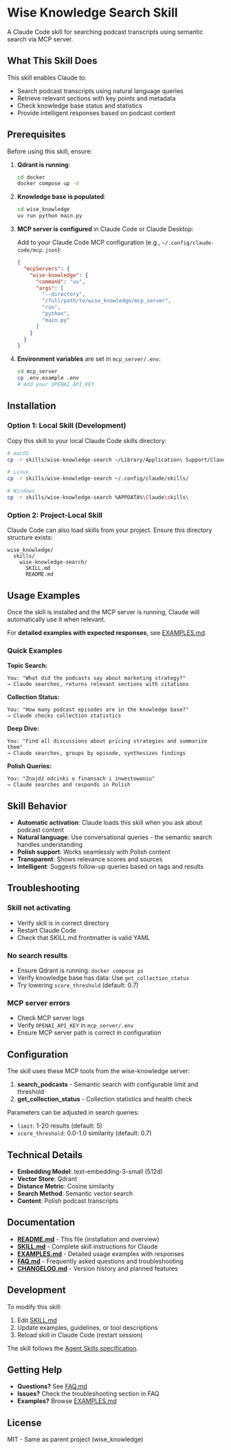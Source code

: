 # Wise Knowledge Search Skill

A Claude Code skill for searching podcast transcripts using semantic search via MCP server.

## What This Skill Does

This skill enables Claude to:
- Search podcast transcripts using natural language queries
- Retrieve relevant sections with key points and metadata
- Check knowledge base status and statistics
- Provide intelligent responses based on podcast content

## Prerequisites

Before using this skill, ensure:

1. **Qdrant is running**:
   ```bash
   cd docker
   docker compose up -d
   ```

2. **Knowledge base is populated**:
   ```bash
   cd wise_knowledge
   uv run python main.py
   ```

3. **MCP server is configured** in Claude Code or Claude Desktop:

   Add to your Claude Code MCP configuration (e.g., `~/.config/claude-code/mcp.json`):
   ```json
   {
     "mcpServers": {
       "wise-knowledge": {
         "command": "uv",
         "args": [
           "--directory",
           "/full/path/to/wise_knowledge/mcp_server",
           "run",
           "python",
           "main.py"
         ]
       }
     }
   }
   ```

4. **Environment variables** are set in `mcp_server/.env`:
   ```bash
   cd mcp_server
   cp .env.example .env
   # Add your OPENAI_API_KEY
   ```

## Installation

### Option 1: Local Skill (Development)

Copy this skill to your local Claude Code skills directory:

```bash
# macOS
cp -r skills/wise-knowledge-search ~/Library/Application\ Support/Claude/skills/

# Linux
cp -r skills/wise-knowledge-search ~/.config/claude/skills/

# Windows
cp -r skills/wise-knowledge-search %APPDATA%\Claude\skills\
```

### Option 2: Project-Local Skill

Claude Code can also load skills from your project. Ensure this directory structure exists:
```
wise_knowledge/
  skills/
    wise-knowledge-search/
      SKILL.md
      README.md
```

## Usage Examples

Once the skill is installed and the MCP server is running, Claude will automatically use it when relevant.

For **detailed examples with expected responses**, see [EXAMPLES.md](EXAMPLES.md).

### Quick Examples

**Topic Search:**
```
You: "What did the podcasts say about marketing strategy?"
→ Claude searches, returns relevant sections with citations
```

**Collection Status:**
```
You: "How many podcast episodes are in the knowledge base?"
→ Claude checks collection statistics
```

**Deep Dive:**
```
You: "Find all discussions about pricing strategies and summarize them"
→ Claude searches, groups by episode, synthesizes findings
```

**Polish Queries:**
```
You: "Znajdź odcinki o finansach i inwestowaniu"
→ Claude searches and responds in Polish
```

## Skill Behavior

- **Automatic activation**: Claude loads this skill when you ask about podcast content
- **Natural language**: Use conversational queries - the semantic search handles understanding
- **Polish support**: Works seamlessly with Polish content
- **Transparent**: Shows relevance scores and sources
- **Intelligent**: Suggests follow-up queries based on tags and results

## Troubleshooting

### Skill not activating
- Verify skill is in correct directory
- Restart Claude Code
- Check that SKILL.md frontmatter is valid YAML

### No search results
- Ensure Qdrant is running: `docker compose ps`
- Verify knowledge base has data: Use `get_collection_status`
- Try lowering `score_threshold` (default: 0.7)

### MCP server errors
- Check MCP server logs
- Verify `OPENAI_API_KEY` in `mcp_server/.env`
- Ensure MCP server path is correct in configuration

## Configuration

The skill uses these MCP tools from the wise-knowledge server:

1. **search_podcasts** - Semantic search with configurable limit and threshold
2. **get_collection_status** - Collection statistics and health check

Parameters can be adjusted in search queries:
- `limit`: 1-20 results (default: 5)
- `score_threshold`: 0.0-1.0 similarity (default: 0.7)

## Technical Details

- **Embedding Model**: text-embedding-3-small (512d)
- **Vector Store**: Qdrant
- **Distance Metric**: Cosine similarity
- **Search Method**: Semantic vector search
- **Content**: Polish podcast transcripts

## Documentation

- **[README.md](README.md)** - This file (installation and overview)
- **[SKILL.md](SKILL.md)** - Complete skill instructions for Claude
- **[EXAMPLES.md](EXAMPLES.md)** - Detailed usage examples with responses
- **[FAQ.md](FAQ.md)** - Frequently asked questions and troubleshooting
- **[CHANGELOG.md](CHANGELOG.md)** - Version history and planned features

## Development

To modify this skill:

1. Edit [SKILL.md](SKILL.md)
2. Update examples, guidelines, or tool descriptions
3. Reload skill in Claude Code (restart session)

The skill follows the [Agent Skills specification](https://github.com/anthropics/skills/blob/main/agent_skills_spec.md).

## Getting Help

- **Questions?** See [FAQ.md](FAQ.md)
- **Issues?** Check the troubleshooting section in FAQ
- **Examples?** Browse [EXAMPLES.md](EXAMPLES.md)

## License

MIT - Same as parent project (wise_knowledge)
